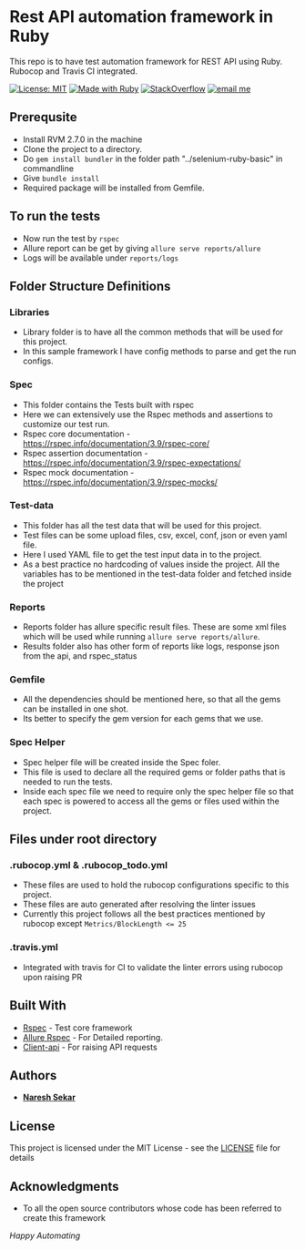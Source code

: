 # Rest API automation framework in Ruby

This repo is to have test automation framework for REST API using Ruby. Rubocop and Travis CI integrated.

[![License: MIT](https://img.shields.io/badge/License-MIT-blue.svg)](LICENSE)
[![Made with Ruby](https://img.shields.io/badge/Made%20with-Ruby-red.svg)](https://www.ruby-lang.org/en/)
[![StackOverflow](http://img.shields.io/badge/Stack%20Overflow-Ask-blue.svg)]( https://stackoverflow.com/users/10505289/naresh-sekar)
[![email me](https://img.shields.io/badge/Contact-Email-green.svg)](mailto:nareshnavinash@gmail.com)

## Prerequsite
* Install RVM 2.7.0 in the machine
* Clone the project to a directory.
* Do `gem install bundler` in the folder path "../selenium-ruby-basic" in commandline
* Give `bundle install`
* Required package will be installed from Gemfile.

## To run the tests
* Now run the test by `rspec`
* Allure report can be get by giving `allure serve reports/allure`
* Logs will be available under `reports/logs`

## Folder Structure Definitions

### Libraries
* Library folder is to have all the common methods that will be used for this project.
* In this sample framework I have config methods to parse and get the run configs.

### Spec
* This folder contains the Tests built with rspec
* Here we can extensively use the Rspec methods and assertions to customize our test run.
* Rspec core documentation - https://rspec.info/documentation/3.9/rspec-core/
* Rspec assertion documentation - https://rspec.info/documentation/3.9/rspec-expectations/
* Rspec mock documentation - https://rspec.info/documentation/3.9/rspec-mocks/

### Test-data
* This folder has all the test data that will be used for this project. 
* Test files can be some upload files, csv, excel, conf, json or even yaml file.
* Here I used YAML file to get the test input data in to the project.
* As a best practice no hardcoding of values inside the project. All the variables has to be mentioned in the test-data folder and fetched inside the project

### Reports
* Reports folder has allure specific result files. These are some xml files which will be used while running `allure serve reports/allure`.
* Results folder also has other form of reports like logs, response json from the api, and rspec_status

### Gemfile
* All the dependencies should be mentioned here, so that all the gems can be installed in one shot.
* Its better to specify the gem version for each gems that we use.

### Spec Helper
* Spec helper file will be created inside the Spec foler.
* This file is used to declare all the required gems or folder paths that is needed to run the tests.
* Inside each spec file we need to require only the spec helper file so that each spec is powered to access all the gems or files used within the project.

## Files under root directory

### .rubocop.yml & .rubocop_todo.yml
* These files are used to hold the rubocop configurations specific to this project.
* These files are auto generated after resolving the linter issues
* Currently this project follows all the best practices mentioned by rubocop except `Metrics/BlockLength <= 25`

### .travis.yml
* Integrated with travis for CI to validate the linter errors using rubocop upon raising PR

## Built With

* [Rspec](https://rubygems.org/gems/rspec/versions/3.4.0) - Test core framework
* [Allure Rspec](https://rubygems.org/gems/allure-rspec) - For Detailed reporting.
* [Client-api](https://github.com/nareshnavinash/client-api) - For raising API requests

## Authors

* **[Naresh Sekar](https://github.com/nareshnavinash)**

## License

This project is licensed under the MIT License - see the [LICENSE](LICENSE) file for details

## Acknowledgments

* To all the open source contributors whose code has been referred to create this framework

*Happy Automating*
